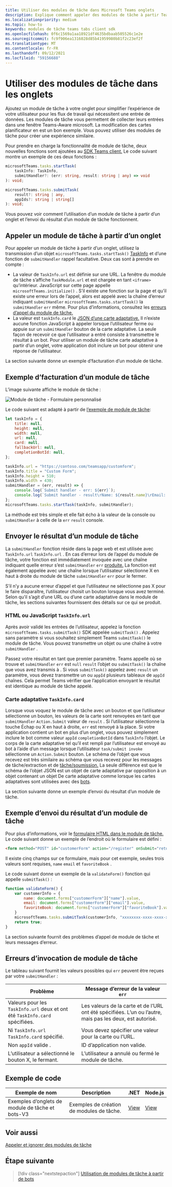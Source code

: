 ```yaml
---
title: Utiliser des modules de tâche dans Microsoft Teams onglets
description: Explique comment appeler des modules de tâche à partir Teams onglets à l’aide Microsoft Teams SDK client.
ms.localizationpriority: medium
ms.topic: how-to
keywords: modules de tâche teams tabs client sdk
ms.openlocfilehash: 0f6c1569a1aa18921df4635bdbaab505526c1e2e
ms.sourcegitcommit: fc9f906ea1316028d85b41959980b81f2c23ef2f
ms.translationtype: MT
ms.contentlocale: fr-FR
ms.lasthandoff: 09/12/2021
ms.locfileid: "59156688"
---
```

# <a name="use-task-modules-in-tabs"></a>Utiliser des modules de tâche dans les onglets

Ajoutez un module de tâche à votre onglet pour simplifier l’expérience de votre utilisateur pour les flux de travail qui nécessitent une entrée de données. Les modules de tâche vous permettent de collecter leurs entrées dans une fenêtre Teams-Aware microsoft. La modification des cartes planificateur en est un bon exemple. Vous pouvez utiliser des modules de tâche pour créer une expérience similaire.

Pour prendre en charge la fonctionnalité de module de tâche, deux nouvelles fonctions sont ajoutées au [SDK Teams client.](/javascript/api/overview/msteams-client) Le code suivant montre un exemple de ces deux fonctions :

```typescript
microsoftTeams.tasks.startTask(
    taskInfo: TaskInfo,
    submitHandler?: (err: string, result: string | any) => void
): void;

microsoftTeams.tasks.submitTask(
    result?: string | any,
    appIds?: string | string[]
): void;
```

Vous pouvez voir comment l’utilisation d’un module de tâche à partir d’un onglet et l’envoi du résultat d’un module de tâche fonctionnent.

## <a name="invoke-a-task-module-from-a-tab"></a>Appeler un module de tâche à partir d’un onglet

Pour appeler un module de tâche à partir d’un onglet, utilisez la transmission d’un objet `microsoftTeams.tasks.startTask()` [TaskInfo](~/task-modules-and-cards/task-modules/invoking-task-modules.md#the-taskinfo-object) et d’une fonction de `submitHandler` rappel facultative. Deux cas sont à prendre en compte :

* La valeur de `TaskInfo.url` est définie sur une URL. La fenêtre du module de tâche s’affiche `TaskModule.url` et est chargée en tant `<iframe>` qu’intérieur. JavaScript sur cette page appelle `microsoftTeams.initialize()` . S’il existe une fonction sur la page et qu’il existe une erreur lors de l’appel, alors est appelé avec la chaîne d’erreur indiquant `submitHandler` `microsoftTeams.tasks.startTask()` la `submitHandler` `err` même. Pour plus d’informations, consultez les [erreurs d’appel du module de tâche.](#task-module-invocation-errors)
* La valeur est `taskInfo.card` le [JSON d’une carte adaptative.](~/task-modules-and-cards/task-modules/invoking-task-modules.md#adaptive-card-or-adaptive-card-bot-card-attachment) Il n’existe aucune fonction JavaScript à appeler lorsque l’utilisateur ferme ou appuie sur un `submitHandler` bouton de la carte adaptative. La seule façon de recevoir ce que l’utilisateur a entré consiste à transmettre le résultat à un bot. Pour utiliser un module de tâche carte adaptative à partir d’un onglet, votre application doit inclure un bot pour obtenir une réponse de l’utilisateur.

La section suivante donne un exemple d’facturation d’un module de tâche.

## <a name="example-of-invoking-a-task-module"></a>Exemple d’facturation d’un module de tâche

L’image suivante affiche le module de tâche :

![Module de tâche - Formulaire personnalisé](~/assets/images/task-module/task-module-custom-form.png)

Le code suivant est adapté à partir de [l’exemple de module de tâche](~/task-modules-and-cards/task-modules/invoking-task-modules.md#code-sample):

```javascript
let taskInfo = {
    title: null,
    height: null,
    width: null,
    url: null,
    card: null,
    fallbackUrl: null,
    completionBotId: null,
};

taskInfo.url = "https://contoso.com/teamsapp/customform";
taskInfo.title = "Custom Form";
taskInfo.height = 510;
taskInfo.width = 430;
submitHandler = (err, result) => {
    console.log(`Submit handler - err: ${err}`);
    console.log(`Submit handler - result\rName: ${result.name}\rEmail: ${result.email}\rFavorite book: ${result.favoriteBook}`);
};
microsoftTeams.tasks.startTask(taskInfo, submitHandler);
```

La méthode est très simple et elle fait écho à la valeur de la console ou `submitHandler` à celle de la `err` `result` console.

## <a name="submit-the-result-of-a-task-module"></a>Envoyer le résultat d’un module de tâche

La `submitHandler` fonction réside dans la page web et est utilisée avec `TaskInfo.url` `TaskInfo.url` . En cas d’erreur lors de l’appel du module de tâche, votre fonction est immédiatement invoquée avec une chaîne indiquant quelle erreur s’est `submitHandler` `err` [produite.](#task-module-invocation-errors) La fonction est également appelée avec une chaîne lorsque l’utilisateur sélectionne X en haut à droite du module de tâche `submitHandler` `err` pour le fermer.

S’il n’y a aucune erreur d’appel et que l’utilisateur ne sélectionne pas X pour le faire disparaître, l’utilisateur choisit un bouton lorsque vous avez terminé. Selon qu’il s’agit d’une URL ou d’une carte adaptative dans le module de tâche, les sections suivantes fournissent des détails sur ce qui se produit.

### <a name="html-or-javascript-taskinfourl"></a>HTML ou JavaScript `TaskInfo.url`

Après avoir validé les entrées de l’utilisateur, appelez la fonction `microsoftTeams.tasks.submitTask()` SDK appelée `submitTask()` . Appelez sans paramètre si vous souhaitez simplement Teams `submitTask()` le module de tâche. Vous pouvez transmettre un objet ou une chaîne à votre `submitHandler` .

Passez votre résultat en tant que premier paramètre. Teams appelle où se trouve et `submitHandler` `err` est `null` `result` l’objet ou `submitTask()` la chaîne que vous avez transmis à . Si vous `submitTask()` appelez avec `result` un paramètre, vous devez transmettre un ou `appId` plusieurs tableaux de `appId` chaînes. Cela permet Teams vérifier que l’application envoyant le résultat est identique au module de tâche appelé.

### <a name="adaptive-card-taskinfocard"></a>Carte adaptative `TaskInfo.card`

Lorsque vous voquez le module de tâche avec un bouton et que l’utilisateur sélectionne un bouton, les valeurs de la carte sont renvoyées en tant que `submitHandler` `Action.Submit` valeur de `result` . Si l’utilisateur sélectionne la touche Échap ou X en haut à droite, `err` est renvoyé à la place. Si votre application contient un bot en plus d’un onglet, vous pouvez simplement inclure le bot comme valeur `appId` `completionBotId` dans `TaskInfo` l’objet. Le corps de la carte adaptative tel qu’il est rempli par l’utilisateur est envoyé au bot à l’aide d’un message lorsque l’utilisateur `task/submit invoke` sélectionne un `Action.Submit` bouton. Le schéma de l’objet que vous recevez est très similaire au schéma que vous recevez pour les messages de tâche/extraction et de [tâche/soumission.](~/task-modules-and-cards/task-modules/task-modules-bots.md#payload-of-taskfetch-and-tasksubmit-messages) La seule différence est que le schéma de l’objet JSON est un objet de carte adaptative par opposition à un objet contenant un objet De carte adaptative comme lorsque les cartes adaptatives sont utilisées avec des [bots](~/task-modules-and-cards/task-modules/task-modules-bots.md#payload-of-taskfetch-and-tasksubmit-messages).

La section suivante donne un exemple d’envoi du résultat d’un module de tâche.

## <a name="example-of-submitting-the-result-of-a-task-module"></a>Exemple d’envoi du résultat d’un module de tâche

Pour plus d’informations, voir le [formulaire HTML dans le module de tâche.](#example-of-invoking-a-task-module) Le code suivant donne un exemple de l’endroit où le formulaire est défini :

```html
<form method="POST" id="customerForm" action="/register" onSubmit="return validateForm()">
```

Il existe cinq champs sur ce formulaire, mais pour cet exemple, seules trois valeurs sont requises, `name` `email` et `favoriteBook` .

Le code suivant donne un exemple de la `validateForm()` fonction qui appelle `submitTask()` :

```javascript
function validateForm() {
    var customerInfo = {
        name: document.forms["customerForm"]["name"].value,
        email: document.forms["customerForm"]["email"].value,
        favoriteBook: document.forms["customerForm"]["favoriteBook"].value
    }
    microsoftTeams.tasks.submitTask(customerInfo, "xxxxxxxx-xxxx-xxxx-xxxx-xxxxxxxxxxxx");
    return true;
}
```

La section suivante fournit des problèmes d’appel de module de tâche et leurs messages d’erreur.

## <a name="task-module-invocation-errors"></a>Erreurs d’invocation de module de tâche

Le tableau suivant fournit les valeurs possibles qui `err` peuvent être reçues par votre `submitHandler` :

| Problème | Message d’erreur de la valeur `err` |
| ------- | ------------------------------ |
| Valeurs pour les `TaskInfo.url` deux et ont été `TaskInfo.card` spécifiées. | Les valeurs de la carte et de l’URL ont été spécifiées. L’un ou l’autre, mais pas les deux, est autorisé. |
| Ni `TaskInfo.url` `TaskInfo.card` spécifié. | Vous devez spécifier une valeur pour la carte ou l’URL. |
| Non `appId` valide . | ID d’application non valide. |
| L’utilisateur a sélectionné le bouton X, le fermant. | L’utilisateur a annulé ou fermé le module de tâche. |

## <a name="code-sample"></a>Exemple de code

|Exemple de nom | Description | .NET | Node.js|
|----------------|-----------------|--------------|----------------|
|Exemples d’onglets de module de tâche et bots-V3 | Exemples de création de modules de tâche. |[View](https://github.com/OfficeDev/Microsoft-Teams-Samples/tree/main/samples/app-task-module/csharp)|[View](https://github.com/OfficeDev/Microsoft-Teams-Samples/tree/main/samples/app-task-module/nodejs)| 

## <a name="see-also"></a>Voir aussi

[Appeler et ignorer des modules de tâche](~/task-modules-and-cards/task-modules/invoking-task-modules.md)

## <a name="next-step"></a>Étape suivante

> [!div class="nextstepaction"]
> [Utilisation de modules de tâche à partir de bots](~/task-modules-and-cards/task-modules/task-modules-bots.md)
